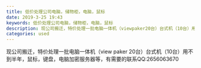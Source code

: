 ```yaml
---
title: 低价处理公司电脑，储物柜，电脑，鼠标
date: 2019-3-25 19:43
keywords: 低价处理公司电脑，储物柜，电脑，鼠标
description: 现公司搬迁，特价处理一批电脑一体机（viewpaker20台）台式机（10台）用不到半年，鼠标，键盘，电脑加密服务器等，有需要的联系QQ:2656063670
categories: used
---
```

<td class="t_f" id="postmessage_3306291">

现公司搬迁，特价处理一批电脑一体机（view paker 20台）台式机（10台）用不到半年，鼠标，键盘，电脑加密服务器等，有需要的联系QQ:2656063670</td>
